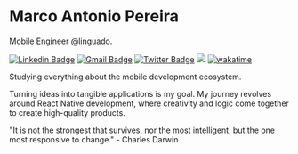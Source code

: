 # Marco Antonio Pereira

Mobile Engineer @linguado.

[![Linkedin Badge](https://img.shields.io/badge/LinkedIn-76777C?style=for-the-badge&logo=linkedin&logoColor=white)](https://www.linkedin.com/in/m4rcotoni/) 
[![Gmail Badge](https://img.shields.io/badge/Gmail-76777C?style=for-the-badge&logo=gmail&logoColor=white)](mailto:marco.pereiradoespiritosanto@gmail.com)
[![Twitter Badge](https://img.shields.io/badge/Instagram-76777C?style=for-the-badge&logo=instagram&logoColor=white)](https://www.instagram.com/devmarcotoni/) 
![](https://komarev.com/ghpvc/?username=m4rco&style=for-the-badge&color=lightgrey)
[![wakatime](https://wakatime.com/badge/user/580b6e9f-31f1-44dc-a671-96b595557695.svg)](https://wakatime.com/@580b6e9f-31f1-44dc-a671-96b595557695)

Studying everything about the mobile development ecosystem.

Turning ideas into tangible applications is my goal. My journey revolves around React Native development, where creativity and logic come together to create high-quality products.

"It is not the strongest that survives, nor the most intelligent, but the one most responsive to change." - Charles Darwin

